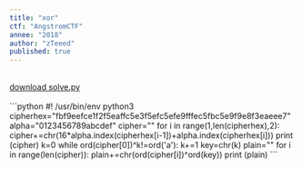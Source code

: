 ```yaml
---
title: "xor"
ctf: "AngstromCTF"
annee: "2018"
author: "zTeeed"
published: true
---
```

<br />
<a href="/writeup-scripts/2017-2018/AngstromCTF/xor/solve.py">download solve.py</a>
<br />
<br />
```python
#! /usr/bin/env python3
cipherhex="fbf9eefce1f2f5eaffc5e3f5efc5efe9fffec5fbc5e9f9e8f3eaeee7"
alpha="0123456789abcdef"
cipher=""
for i in range(1,len(cipherhex),2):
        cipher+=chr(16*alpha.index(cipherhex[i-1])+alpha.index(cipherhex[i]))
print (cipher)
k=0
while ord(cipher[0])^k!=ord('a'):
    k+=1
key=chr(k)
plain=""
for i in range(len(cipher)):
    plain+=chr(ord(cipher[i])^ord(key))
print (plain)
```
